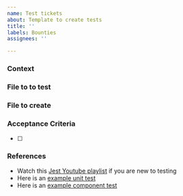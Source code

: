 ```yaml
---
name: Test tickets
about: Template to create tests
title: ''
labels: Bounties
assignees: ''

---
```


### Context


### File to to test


### File to create


### Acceptance Criteria
- [ ]

### References
- Watch this [Jest Youtube playlist](https://www.youtube.com/watch?v=T2sv8jXoP4s&list=PLC3y8-rFHvwirqe1KHFCHJ0RqNuN61SJd) if you are new to testing
- Here is an [example unit test](https://github.com/stakwork/sphinx-tribes/blob/master/frontend/app/src/helpers/__test__/helpers.spec.ts)
- Here is an [example component test](https://github.com/stakwork/sphinx-tribes/blob/9310f49b3b17a51992dada932f4298eb9eba15ff/frontend/app/src/people/widgetViews/__tests__/AboutView.spec.tsx)
